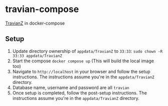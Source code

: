 # travian-compose
[TravianZ](https://github.com/Shadowss/TravianZ) in docker-compose

## Setup

1. Update directory ownership of `appdata/TravianZ` to `33:33`: `sudo chown -R
   33:33 appdata/TravianZ`
1. Start the compose `docker compose up` (This will build the local image too)
1. Navigate to `http://localhost` in your browser and follow the setup
   instructions. The instructions assume you're in the `appdata/TravianZ`
   directory.
1. Database name, username and password are all `travian`
1. Once setup is completed, follow the post-setup instructions. The instructions
   assume you're in the `appdata/TravianZ` directory.
